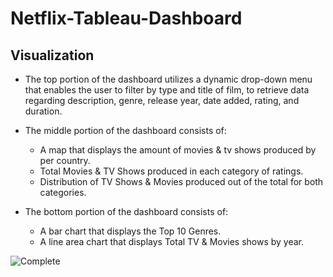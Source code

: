 # Netflix-Tableau-Dashboard
## Visualization ##
- The top portion of the dashboard utilizes a dynamic drop-down menu that enables the user to filter by type and title of film, to retrieve data regarding description, genre, release year, date added, rating, and duration.
- The middle portion of the dashboard consists of: 
  - A map that displays the amount of movies & tv shows produced by per country.
  - Total Movies & TV Shows produced in each category of ratings.
  - Distribution of TV Shows & Movies produced out of the total for both categories.
  
- The bottom portion of the dashboard consists of:
  - A bar chart that displays the Top 10 Genres.
  - A line area chart that displays Total TV & Movies shows by year.
  
![Complete](https://user-images.githubusercontent.com/122722167/214189205-baeb1fb1-5449-4121-ac63-6c4011906ab0.png)
